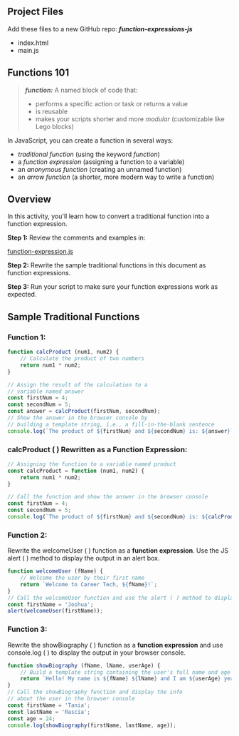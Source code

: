 ﻿## Project Files

Add these files to a new GitHub repo: ***function-expressions-js***
- index.html
- main.js

## Functions 101

> ***function:*** A named block of code that:
> - performs a specific action or task or returns a value
> - is reusable
> - makes your scripts shorter and more *modular* (customizable like Lego blocks)

In JavaScript, you can create a function in several ways:
- *traditional function* (using the keyword *function*)
- a *function expression* (assigning a function to a variable)
- an *anonymous function* (creating an unnamed function)
- an *arrow function* (a shorter, more modern way to write a function)

## Overview

In this activity, you'll learn how to convert a traditional function into a function expression.

**Step 1:** Review the comments and examples in:

[function-expression.js](/function-expression.js)

**Step 2:** Rewrite the sample traditional functions in this document as function expressions.

**Step 3:** Run your script to make sure your function expressions work as expected.

## Sample Traditional Functions

### Function 1:
```javascript
function calcProduct (num1, num2) {
    // Calculate the product of two numbers
    return num1 * num2;
}

// Assign the result of the calculation to a
// variable named answer
const firstNum = 4;
const secondNum = 5;
const answer = calcProduct(firstNum, secondNum);
// Show the answer in the browser console by
// building a template string, i.e., a fill-in-the-blank sentence
console.log(`The product of ${firstNum} and ${secondNum} is: ${answer}`);
```
### calcProduct ( ) Rewritten as a Function Expression:
```javascript
// Assigning the function to a variable named product
const calcProduct = function (num1, num2) {
    return num1 * num2;
}

// Call the function and show the answer in the browser console
const firstNum = 4;
const secondNum = 5;
console.log(`The product of ${firstNum} and ${secondNum} is: ${calcProduct(firstNum, secondNum)}`);
```

### Function 2:
Rewrite the welcomeUser ( ) function as a **function expression**.  Use the JS alert ( ) method to display the output in an alert box.

```javascript
function welcomeUser (fName) {
    // Welcome the user by their first name
    return `Welcome to Career Tech, ${fName}!`;
}
// Call the welcomeUser function and use the alert ( ) method to display the welcome message in an alert box
const firstName = 'Joshua';
alert(welcomeUser(firstName));
```

### Function 3:
Rewrite the showBiography ( ) function as a **function expression** and use console.log ( ) to display the output in your browser console.

```javascript
function showBiography (fName, lName, userAge) {
    // Build a template string containing the user's full name and age
    return `Hello! My name is ${fName} ${lName} and I am ${userAge} years old.`;
}
// Call the showBiography function and display the info
// about the user in the browser console
const firstName = 'Tania';
const lastName = 'Rascia';
const age = 24;
console.log(showBiography(firstName, lastName, age));
```